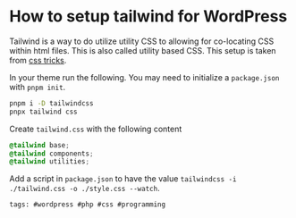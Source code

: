 # How to setup tailwind for WordPress

Tailwind is a way to do utilize utility CSS to allowing for co-locating
CSS within html files. This is also called utility based CSS. This
setup is taken from [css tricks].

In your theme run the following. You may need to initialize a
`package.json` with `pnpm init`.

```bash
pnpm i -D tailwindcss
pnpx tailwind css
```

Create `tailwind.css` with the following content

```css
@tailwind base;
@tailwind components;
@tailwind utilities;
```

Add a script in `package.json` to have the value `tailwindcss -i
./tailwind.css -o ./style.css --watch`.

[css tricks]: https://css-tricks.com/adding-tailwind-css-to-wordpress-themes/

    tags: #wordpress #php #css #programming
